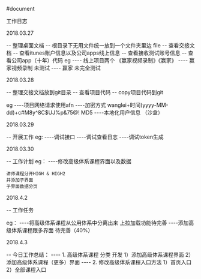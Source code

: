 #document

工作日志

2018.03.27

-- 整理桌面文档
-- 根目录下无用文件统一放到一个文件夹里边 file
-- 查看交接文档
-- 查看itunes账户信息以及公司apps线上信息
-- 查看接收测试账号信息
-- 查看公司app（十年）代码
eg 
---- 线上项目两个 《赢家视频录制》《赢家》
---- 赢家视频录制 未测试
---- 赢家 未完全测试

2018.03.28

-- 整理交接文档放到git目录
-- 查看项目代码
-- copy项目代码到git

eg
----项目网络请求使用afn
----加密方式 wanglei+时间(yyyy-MM-dd)+c#M8y^8C$UJ%p&75@!   MD5
----本地化用户信息 （沙盒）


2018.03.29

-- 开展工作
eg:
----调试接口
----调试查看日志
----调试token生成

	

2018.03.30

-- 工作计划
eg：
----修改高级体系课程界面以及数据

	讲师课程分开HIGH & HIGH2
	并添加子界面
	子界面数据分页
	

2018.4.2

-- 工作任务

eg： 
----将高级体系课程从公用体系中分离出来 上拉加载功能待完善
----添加高级体系课程跟多界面 待完善（40%）



2018.4.3 

-- 今日工作总结：
---- 1. 高级体系课程 分类 开发
 	1）添加高级体系课程界面
 	2）添加高级体系课程（更多）界面
---- 2. 修改高级体系课程入口方法
	1）首页入口
 	2）全部课程入口


